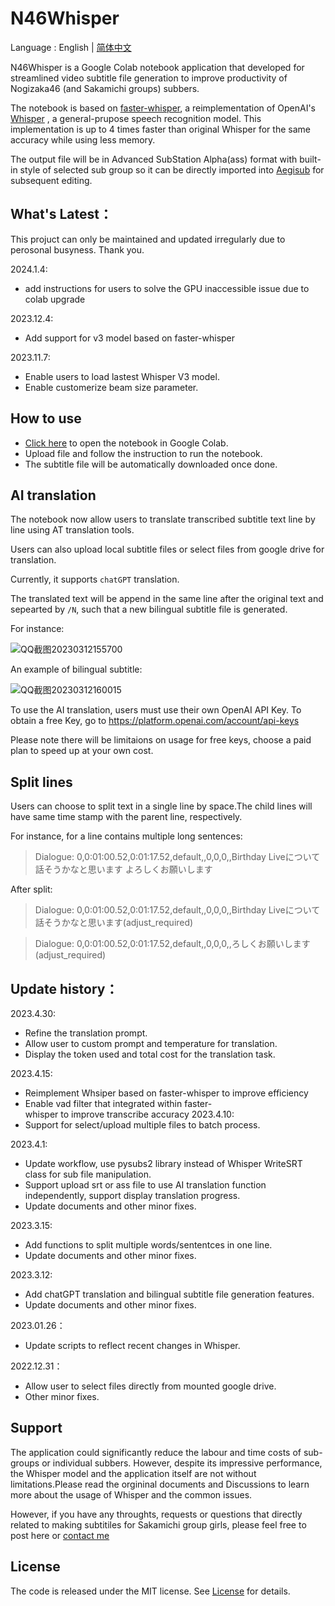 # N46Whisper

Language : English | [简体中文](./README_CN.md) 

N46Whisper is a Google Colab notebook application that developed for streamlined video subtitle file generation to improve productivity of Nogizaka46 (and Sakamichi groups) subbers.

The notebook is based on [faster-whisper](https://github.com/guillaumekln/faster-whisper), a reimplementation of OpenAI's [Whisper](https://github.com/openai/whisper) , a general-prupose speech recognition model.
This implementation is up to 4 times faster than original Whisper for the same accuracy while using less memory.

The output file will be in Advanced SubStation Alpha(ass) format with built-in style of selected sub group so it can be directly imported into [Aegisub](https://github.com/Aegisub/Aegisub) for subsequent editing.

## What's Latest：

This projuct can only be maintained and updated irregularly due to perosonal busyness. Thank you.

2024.1.4:
* add instructions for users to solve the GPU inaccessible issue due to colab upgrade

2023.12.4:
* Add support for v3 model based on faster-whisper

2023.11.7:
* Enable users to load lastest Whisper V3 model.
* Enable customerize beam size parameter.


## How to use
* [Click here](https://colab.research.google.com/github/Ayanaminn/N46Whisper/blob/main/N46Whisper.ipynb) to open the notebook in Google Colab.
* Upload file and follow the instruction to run the notebook.
* The subtitle file will be automatically downloaded once done.

## AI translation
The notebook now allow users to translate transcribed subtitle text line by line using AT translation tools.

Users can also upload local subtitle files or select files from google drive for translation.

Currently, it supports `chatGPT` translation. 

The translated text will be append in the same line after the original text and sepearted by `/N`, such that a new bilingual subtitle file is generated.

For instance: 

![QQ截图20230312155700](https://user-images.githubusercontent.com/49441654/224525469-18a43cbc-33b9-4b2f-b7ca-7ae0c1865b17.png)

An example of bilingual subtitle:

![QQ截图20230312160015](https://user-images.githubusercontent.com/49441654/224525526-51e2123c-6e1c-427c-8d67-9ccd4a7e6630.png)

To use the AI translation, users must use their own OpenAI API Key. To obtain a free Key, go to https://platform.openai.com/account/api-keys

Please note there will be limitaions on usage for free keys, choose a paid plan to speed up at your own cost.

## Split lines
Users can choose to split text in a single line by space.The child lines will have same time stamp with the parent line, respectively.

For instance, for a line contains multiple long sentences:
>Dialogue: 0,0:01:00.52,0:01:17.52,default,,0,0,0,,Birthday Liveについて話そうかなと思います よろしくお願いします

After split:
>Dialogue: 0,0:01:00.52,0:01:17.52,default,,0,0,0,,Birthday Liveについて話そうかなと思います(adjust_required)

>Dialogue: 0,0:01:00.52,0:01:17.52,default,,0,0,0,,ろしくお願いします(adjust_required)

## Update history：

2023.4.30:
* Refine the translation prompt.
* Allow user to custom prompt and temperature for translation.
* Display the token used and total cost for the translation task.

2023.4.15:
* Reimplement Whsiper based on faster-whisper to improve efficiency
* Enable vad filter that integrated within faster-whisper to improve transcribe accuracy
2023.4.10:
* Support for select/upload multiple files to batch process.

2023.4.1:
* Update workflow, use pysubs2 library instead of Whisper WriteSRT class for sub file manipulation.
* Support upload srt or ass file to use AI translation function independently, support display translation progress.
* Update documents and other minor fixes.

2023.3.15:
* Add functions to split multiple words/sententces in one line.
* Update documents and other minor fixes.

2023.3.12:
* Add chatGPT translation and bilingual subtitle file generation features.
* Update documents and other minor fixes.

2023.01.26：
* Update scripts to reflect recent changes in Whisper.

2022.12.31：
* Allow user to select files directly from mounted google drive.
* Other minor fixes.

## Support
The application could significantly reduce the labour and time costs of sub-groups or individual subbers. However, despite its impressive performance, the Whisper model and the application itself are not without limitations.Please read the orgininal documents and Discussions to learn more about the usage of Whisper and the common issues.

However, if you have any throughts, requests or questions that directly related to making subtitiles for Sakamichi group girls, please feel free to post here or [contact me](mailto:admin@ikedateresa.cc)

## License
The code is released under the MIT license. See [License](./LICENSE.md) for details.

